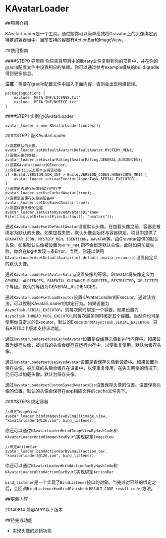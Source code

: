 KAvatarLoader
=============

##项目介绍

KAvatarLoader是一个工具。通过她你可以简单高效将Gravatar上的头像绑定到特定的容器当中。目前支持的容器有ActionBar和ImageView。  

##使用指南

####STEP0 导项目
你只需将项目中的library文件复制到你的项目中，并在你的gradle配置文件中设置相应的依赖。你可以通过参考example模块的build.gradle得到更多信息。

<b>注意：</b>需要在gradle配置文件中加入下面内容，否则会出现构建错误。  
```
packagingOptions {
    exclude 'META-INF/LICENSE.txt'
    exclude 'META-INF/NOTICE.txt'
}
```

####STEP1 实例化KAvatarLoader
```
avatar_loader = new KAvatarLoader(context);
```

####STEP2 配KAvatarLoader
```
//设置默认的头像。
avatar_loader.setDefaultAvatar(DefaultAvatar.MYSTERY_MEN);
//设置头像的等级。
avatar_loader.setAvatarRating(AvatarRating.GENERAL_AUDIENCES);
//设置KAvatarLoader的Execuor。
//只有API11以上版本支持该功能
if (Build.VERSION.SDK_INT > Build.VERSION_CODES.HONEYCOMB_MR1) {
    avatar_loader.setLoadExector(AsyncTask.SERIAL_EXECUTOR);
}
//设置是否缓存头像到运行内存中
avatar_loader.setUseCachedAvatar(true);
//设置是否保存头像到设备中
avatar_loader.setUseSavedAvatar(true);
//设置保存头像的位置
avatar_loader.setCustomSavedAvatarsDir(new File(this.getExternalFilesDir(null), "avatars"));
```

通过`KavatarLoade#setDefaultAvatar`设置默认头像。在加载头像之前，容器会被绑定为默认的头像。如果加载失败，默认头像会始终与容器绑定。项目中提供了`GRAVATAR_ICON`，`MYSTERY_MEN，IDENTICON`，`WAVATAR`等，由Gravatar提供的默认头像。如果默认头像被设置为`HTTP_404`,则不会绑定默认头像。此时如果加载失败，你会在log中发现一条Error。当然，你还以使用`KAvatarLoader#setDefaultAvatar(int default_avatar_resource)`设置自定义的默认头像。

通过`KavatarLoade#setAvatarRating`设置头像的等级。Gravatar将头像定义为`GENERAL_AUDIENCES`，`PARENTAL_GUIDANCE_SUGGESTED`，`RESTRICTED`，`XPLICIT`四个等级。默认的等级为GENERAL_AUDIENCES。

通过`KavatarLoade#setLoadExector`设置KAvatarLoader的Execuor。通过该方法，可以控制KAvatarLoader的绑定行为。如果设置为`AsyncTask.SERIAL_EXECUTOR`，则每次同时绑定一个容器。如果设置为`AsyncTask.THREAD_POOL_EXECUTOR`,则每次最多同时绑定五个容器。当然你也可是使用你自定义的Executor。默认的Executor为`AsyncTask.SERIAL_EXECUTOR`。只有API11以上版本支持该功能。

通过`KavatarLoade#setUseCachedAvatar`设置是否缓存头像到运行内存中。如果设置为缓存头像，被加载的头像会缓存在运行内存中，以便重复使用。默认为缓存头像。

通过`KavatarLoade#setUseSavedAvatar`设置是否保存头像到设备中。如果设置为保存头像，被加载的头像会缓存在设备中，以便重复使用。在失去网络的情况下，仍旧可以加载头像。默认为保存头像。

通过`KavatarLoade#setCustomSavedAvatarsDir`设置保存头像的位置。设置保存头像的位置。默认的头像会保存在app相应文件的cache文件夹下。

####STEP3 绑定容器
```
//绑定ImageView
avatar_loader.bindImageViewByEmail(image_view, "kavatarloader1@126.com", bind_listener);
```
你还可以通过`KAvatarLoader#bindImageViewByHashCode`和`KAvatarLoader#bindImageViewByUrl`实现绑定`ImageView`

```
//绑定ActionBar
avatar_loader.bindActionBarByEmail(action_bar, "kavatarloader2@126.com", bind_listener);
```
你还可以通过`KAvatarLoader#bindActionBarByHashCode`和`KAvatarLoader#bindActionBarByUrl`实现绑定`ActionBar`

`bind_listener`是一个实现了`BindListener`接口的对象。当完成对容器的绑定之后，会回调`BindListener#onBindFinished(RESULT_CODE result_code)`方法。

##更新内容

20140814 兼容API11以下版本

##待完成功能

+ 实现头像的滤镜功能

